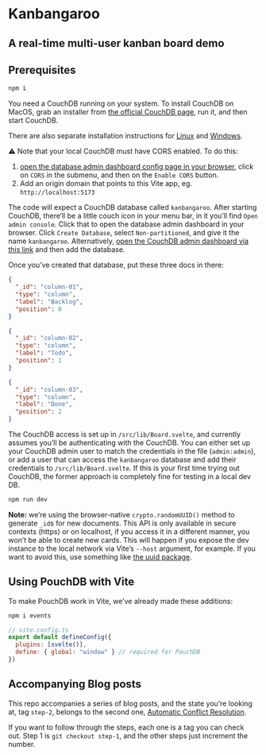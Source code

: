 # Kanbangaroo
## A real-time multi-user kanban board demo

## Prerequisites

```bash
npm i
```

You need a CouchDB running on your system. To install CouchDB on MacOS, grab an installer from [the official CouchDB page](https://couchdb.apache.org/#download), run it, and then start CouchDB.

There are also separate installation instructions for [Linux](http://docs.couchdb.org/en/stable/install/unix.html) and [Windows](http://docs.couchdb.org/en/stable/install/windows.html).

⚠️ Note that your local CouchDB must have CORS enabled. To do this:
1.  [open the database admin dashboard config page in your browser](http://127.0.0.1:5984/_utils/#_config), click on `CORS` in the submenu, and then on the `Enable CORS` button. 
2.  Add an origin domain that points to this Vite app, eg. `http://localhost:5173`

The code will expect a CouchDB database called `kanbangaroo`. After starting CouchDB, there’ll be a little couch icon in your menu bar, in it you’ll find `Open admin console`. Click that to open the database admin dashboard in your browser. Click `Create Database`, select `Non-partitioned`, and give it the name `kanbangaroo`. Alternatively, [open the CouchDB admin dashboard via this link](http://127.0.0.1:5984/_utils/#/_all_dbs) and then add the database.

Once you’ve created that database, put these three docs in there:

```json
{
  "_id": "column-01",
  "type": "column",
  "label": "Backlog",
  "position": 0
}

{
  "_id": "column-02",
  "type": "column",
  "label": "Todo",
  "position": 1
}

{
  "_id": "column-03",
  "type": "column",
  "label": "Done",
  "position": 2
}
```

The CouchDB access is set up in `/src/lib/Board.svelte`, and currently assumes you’ll be authenticating with the CouchDB. You can either set up your CouchDB admin user to match the credentials in the file (`admin:admin`), or add a user that can access the `kanbangaroo` database and add their credentials to `/src/lib/Board.svelte`. If this is your first time trying out CouchDB, the former approach is completely fine for testing in a local dev DB.

```bash
npm run dev
```

**Note:** we’re using the browser-native `crypto.randomUUID()` method to generate `_id`s for new documents. This API is only available in secure contexts (https) or on localhost, if you access it in a different manner, you won’t be able to create new cards. This will happen if you expose the dev instance to the local network via Vite’s `--host` argument, for example. If you want to avoid this, use something like [the uuid package](https://www.npmjs.com/package/uuid).

## Using PouchDB with Vite

To make PouchDB work in Vite, we’ve already made these additions:

```bash
npm i events
```

```js
// vite.config.ts
export default defineConfig({
  plugins: [svelte()],
  define: { global: "window" } // required for PouchDB
})
```

## Accompanying Blog posts

This repo accompanies a series of blog posts, and the state you’re looking at, tag `step-2`, belongs to the second one, [Automatic Conflict Resolution](https://neighbourhood.ie/blog/2024/12/11/automatic-conflict-resolution).

If you want to follow through the steps, each one is a tag you can check out. Step 1 is `git checkout step-1`, and the other steps just increment the number.
